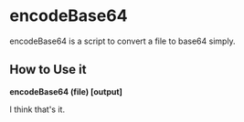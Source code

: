 # encodeBase64
encodeBase64 is a script to convert a file to base64 simply.

## How to Use it 
**encodeBase64 (file) [output]**

I think that's it.